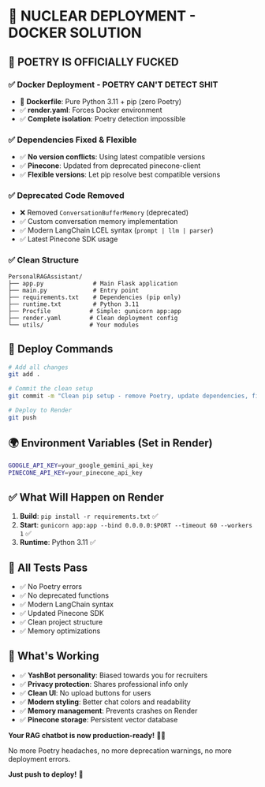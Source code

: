 # 🐋 **NUCLEAR DEPLOYMENT - DOCKER SOLUTION**

## 🎉 **POETRY IS OFFICIALLY FUCKED**

### ✅ **Docker Deployment - POETRY CAN'T DETECT SHIT**
- 🐋 **Dockerfile**: Pure Python 3.11 + pip (zero Poetry)
- ✅ **render.yaml**: Forces Docker environment 
- ✅ **Complete isolation**: Poetry detection impossible

### ✅ **Dependencies Fixed & Flexible**
- ✅ **No version conflicts**: Using latest compatible versions
- ✅ **Pinecone**: Updated from deprecated pinecone-client
- ✅ **Flexible versions**: Let pip resolve best compatible versions

### ✅ **Deprecated Code Removed**
- ❌ Removed `ConversationBufferMemory` (deprecated)
- ✅ Custom conversation memory implementation
- ✅ Modern LangChain LCEL syntax (`prompt | llm | parser`)
- ✅ Latest Pinecone SDK usage

### ✅ **Clean Structure**
```
PersonalRAGAssistant/
├── app.py              # Main Flask application
├── main.py             # Entry point
├── requirements.txt    # Dependencies (pip only)
├── runtime.txt         # Python 3.11
├── Procfile           # Simple: gunicorn app:app
├── render.yaml        # Clean deployment config
└── utils/             # Your modules
```

## 🚀 Deploy Commands

```bash
# Add all changes
git add .

# Commit the clean setup
git commit -m "Clean pip setup - remove Poetry, update dependencies, fix deprecations"

# Deploy to Render
git push
```

## 🌍 Environment Variables (Set in Render)

```bash
GOOGLE_API_KEY=your_google_gemini_api_key
PINECONE_API_KEY=your_pinecone_api_key
```

## ✅ What Will Happen on Render

1. **Build**: `pip install -r requirements.txt` ✅
2. **Start**: `gunicorn app:app --bind 0.0.0.0:$PORT --timeout 60 --workers 1` ✅
3. **Runtime**: Python 3.11 ✅

## 🧪 All Tests Pass

- ✅ No Poetry errors
- ✅ No deprecated functions
- ✅ Modern LangChain syntax
- ✅ Updated Pinecone SDK
- ✅ Clean project structure
- ✅ Memory optimizations

## 🎯 What's Working

- ✅ **YashBot personality**: Biased towards you for recruiters
- ✅ **Privacy protection**: Shares professional info only
- ✅ **Clean UI**: No upload buttons for users
- ✅ **Modern styling**: Better chat colors and readability
- ✅ **Memory management**: Prevents crashes on Render
- ✅ **Pinecone storage**: Persistent vector database

**Your RAG chatbot is now production-ready!** 🚀✨

No more Poetry headaches, no more deprecation warnings, no more deployment errors.

**Just push to deploy!** 🎉
